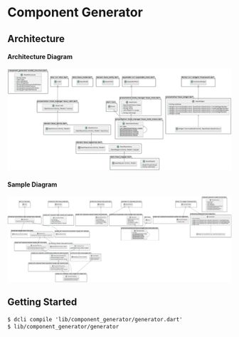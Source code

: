 # Component Generator

## Architecture

#### Architecture Diagram

![Architecture Diagram](/architecture_diagram.png)

#### Sample Diagram

![Sample Diagram](/sample_diagram.png)

## Getting Started

```
$ dcli compile 'lib/component_generator/generator.dart'
$ lib/component_generator/generator
```
